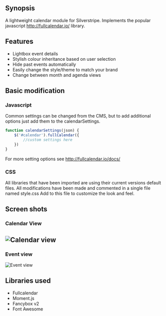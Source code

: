 ## Synopsis

A lightweight calendar module for Silverstripe. Implements the popular javascript http://fullcalendar.io/ library.

## Features
* Lightbox event details
* Stylish colour inheritance based on user selection
* Hide past events automatically
* Easily change the style/theme to match your brand
* Change between month and agenda views

## Basic modification

### Javascript
Common settings can be changed from the CMS, but to add additional options just add
them to the calendarSettings. 
```javascript
function calendarSettings(json) {
    $('#calendar').fullCalendar({
        //custom settings here
    })
}
```
For more setting options see http://fullcalendar.io/docs/

### CSS
All libraries that have been imported are using their current versions default files. All modifications have been made and commented in a single file named style.css
Add to this file to customize the look and feel. 

## Screen shots

### Calendar View
![Calendar view](https://github.com/peavers/silverstripe-full-calendar/blob/master/images/screens/calendar.png?raw=true "Calendar view")
---------------------------------------
### Event view
![Event view](https://github.com/peavers/silverstripe-full-calendar/blob/master/images/screens/calendar-event.png?raw=true "Event view")

## Libraries used
* Fullcalendar
* Moment.js
* Fancybox v2
* Font Awesome